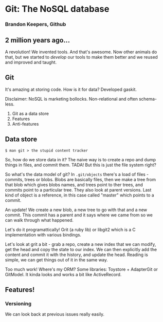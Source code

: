 # Git: The NoSQL database

### Brandon Keepers, Github

## 2 million years ago...

A revolution! We invented tools. And that's awesome. Now other animals do that, but we started to *develop* our tools to make them better and we reused and improved and taught.

## Git

It's amazing at storing code. How is it for data? Developed gaskit.

Disclaimer: NoSQL is marketing bollocks. Non-relational and often schema-less.

1. Git as a data store
2. Features
3. Anti-features

## Data store

`$ man git > the stupid content tracker`

So, how do we store data in it? The naive way is to create a repo and dump things in files, and commit them. TADA! But this is just the file system right?

So what's the data model of git? In `.git/objects` there's a load of files - commits, trees or blobs. Blobs are basically files, then we make a tree from that blob which gives blobs names, and trees point to ther trees, and commits point to a particular tree. They also look at parent versions. Last kind of object is a reference, in this case called "master" which points to a commit.

An update! We create a new blob, a new tree to go with that and a new commit. This commit has a parent and it says where we came from so we can walk through what happened.

Let's do it programattically! Grit (a ruby lib) or libgit2 which is a C implementation with various bindings.

Let's look at grit a bit - grab a repo, create a new index that we can modify, get the head and copy the state to our index. We can then explicitly add the content and commit it with the history, and update the head. Reading is simple, we can get things out of it in the same way.

Too much work! Where's my ORM? Some libraries: Toystore + AdapterGit or GitModel. It kinda looks and works a bit like ActiveRecord.

## Features!

### Versioning

We can look back at previous issues really easily.
